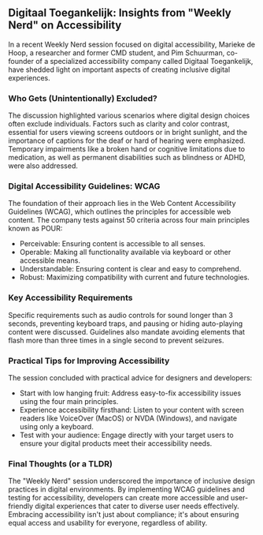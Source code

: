 ## Digitaal Toegankelijk: Insights from "Weekly Nerd" on Accessibility
In a recent Weekly Nerd session focused on digital accessibility, Marieke de Hoop, a researcher and former CMD student, and Pim Schuurman, co-founder of a specialized accessibility company called Digitaal Toegankelijk, have shedded light on important aspects of creating inclusive digital experiences.

### Who Gets (Unintentionally) Excluded?
The discussion highlighted various scenarios where digital design choices often exclude individuals. Factors such as clarity and color contrast, essential for users viewing screens outdoors or in bright sunlight, and the importance of captions for the deaf or hard of hearing were emphasized. Temporary impairments like a broken hand or cognitive limitations due to medication, as well as permanent disabilities such as blindness or ADHD, were also addressed.

### Digital Accessibility Guidelines: WCAG
The foundation of their approach lies in the Web Content Accessibility Guidelines (WCAG), which outlines the principles for accessible web content. The company tests against 50 criteria across four main principles known as POUR:

- Perceivable: Ensuring content is accessible to all senses.
- Operable: Making all functionality available via keyboard or other accessible means.
- Understandable: Ensuring content is clear and easy to comprehend.
- Robust: Maximizing compatibility with current and future technologies.

### Key Accessibility Requirements
Specific requirements such as audio controls for sound longer than 3 seconds, preventing keyboard traps, and pausing or hiding auto-playing content were discussed. Guidelines also mandate avoiding elements that flash more than three times in a single second to prevent seizures.

### Practical Tips for Improving Accessibility
The session concluded with practical advice for designers and developers:

- Start with low hanging fruit: Address easy-to-fix accessibility issues using the four main principles.
- Experience accessibility firsthand: Listen to your content with screen readers like VoiceOver (MacOS) or NVDA (Windows), and navigate using only a keyboard.
- Test with your audience: Engage directly with your target users to ensure your digital products meet their accessibility needs.

### Final Thoughts (or a TLDR)
The "Weekly Nerd" session underscored the importance of inclusive design practices in digital environments. By implementing WCAG guidelines and testing for accessibility, developers can create more accessible and user-friendly digital experiences that cater to diverse user needs effectively. Embracing accessibility isn't just about compliance; it's about ensuring equal access and usability for everyone, regardless of ability.